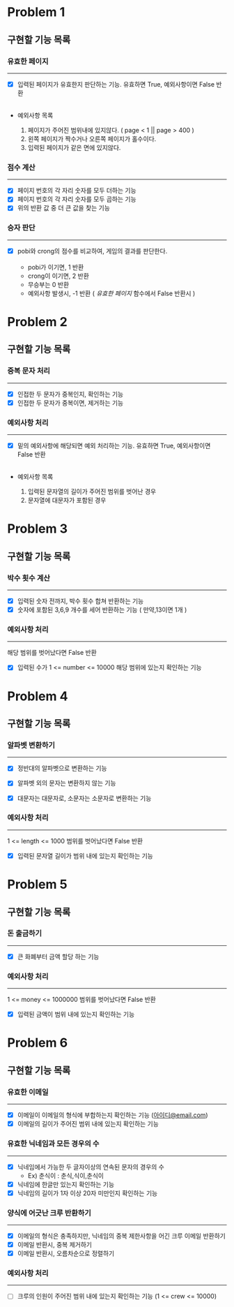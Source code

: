 # Problem 1

## 구현할 기능 목록
### 유효한 페이지  

---
- [X] 입력된 페이지가 유효한지 판단하는 기능. 유효하면 True, 예외사항이면 False 반환   <br></br>

- 예외사항 목록    
                                       

     1. 페이지가 주어진 범위내에 있지않다. ( page < 1 || page > 400 ) 
     2. 왼쪽 페이지가 짝수거나 오른쪽 페이지가 홀수이다.  
     3. 입력된 페이지가 같은 면에 있지않다.

### 점수 계산

---
- [X] 페이지 번호의 각 자리 숫자를 모두 더하는 기능 
- [X] 페이지 번호의 각 자리 숫자를 모두 곱하는 기능
- [X] 위의 반환 값 중 더 큰 값을 찾는 기능

### 승자 판단

---
- [X] pobi와 crong의 점수를 비교하여, 게임의 결과를 판단한다. <br></br>
   - pobi가 이기면, 1 반환
   - crong이 이기면, 2 반환
   - 무승부는 0 반환
   - 예외사항 발생시, -1 반환 ( *유효한 페이지* 함수에서 False 반환시 )  

# Problem 2

## 구현할 기능 목록

### 중복 문자 처리

---
- [X] 인접한 두 문자가 중복인지, 확인하는 기능
- [X] 인접한 두 문자가 중복이면, 제거하는 기능

### 예외사항 처리

---
- [X] 밑의 예외사항에 해당되면 예외 처리하는 기능. 유효하면 True, 예외사항이면 False 반환
<br></br>
- 예외사항 목록


     1. 입력된 문자열의 길이가 주어진 범위를 벗어난 경우
     2. 문자열에 대문자가 포함된 경우  

# Problem 3

## 구현할 기능 목록

### 박수 횟수 계산

---
- [X] 입력된 숫자 전까지, 박수 횟수 합쳐 반환하는 기능
- [X] 숫자에 포함된 3,6,9 개수를 세어 반환하는 기능 ( 만약,13이면 1개 )

### 예외사항 처리

---
해당 범위를 벗어났다면 False 반환

- [X] 입력된 수가 1 <= number <= 10000 해당 범위에 있는지 확인하는 기능

# Problem 4

## 구현할 기능 목록

### 알파벳 변환하기

---
- [X] 정반대의 알파벳으로 변환하는 기능
- [X] 알파벳 외의 문자는 변환하지 않는 기능
- [X] 대문자는 대문자로, 소문자는 소문자로 변환하는 기능


### 예외사항 처리

---
1 <= length <= 1000 범위를 벗어났다면 False 반환
- [X] 입력된 문자열 길이가 범위 내에 있는지 확인하는 기능

# Problem 5

## 구현할 기능 목록

### 돈 출금하기

---
- [X] 큰 화폐부터 금액 할당 하는 기능

### 예외사항 처리

---
1 <= money <= 1000000 범위를 벗어났다면 False 반환
- [X] 입력된 금액이 범위 내에 있는지 확인하는 기능

# Problem 6

## 구현할 기능 목록

### 유효한 이메일

---
- [X] 이메일이 이메일의 형식에 부합하는지 확인하는 기능 (아이디@email.com)
- [X] 이메일의 길이가 주어진 범위 내에 있는지 확인하는 기능

### 유효한 닉네임과 모든 경우의 수

---
- [X] 닉네임에서 가능한 두 글자이상의 연속된 문자의 경우의 수 
  - Ex) 춘식이 : 춘식,식이,춘식이
- [X] 닉네임에 한글만 있는지 확인하는 기능
- [X] 닉네임의 길이가 1자 이상 20자 미만인지 확인하는 기능

### 양식에 어긋난 크루 반환하기

---
- [X] 이메일의 형식은 충족하지만, 닉네임의 중복 제한사항을 어긴 크루 이메일 반환하기
- [X] 이메일 반환시, 중복 제거하기
- [X] 이메일 반환시, 오름차순으로 정렬하기

### 예외사항 처리

---
- [ ] 크루의 인원이 주어진 범위 내에 있는지 확인하는 기능 (1 <= crew <= 10000)

  